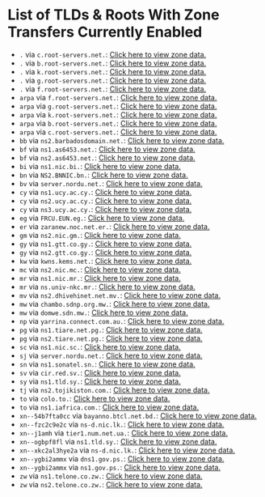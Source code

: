 # List of TLDs & Roots With Zone Transfers Currently Enabled

* `.` via `c.root-servers.net.`: [Click here to view zone data.](archives/root/c.root-servers.net.zone)
* `.` via `b.root-servers.net.`: [Click here to view zone data.](archives/root/b.root-servers.net.zone)
* `.` via `k.root-servers.net.`: [Click here to view zone data.](archives/root/k.root-servers.net.zone)
* `.` via `g.root-servers.net.`: [Click here to view zone data.](archives/root/g.root-servers.net.zone)
* `.` via `f.root-servers.net.`: [Click here to view zone data.](archives/root/f.root-servers.net.zone)
* `arpa` via `f.root-servers.net.`: [Click here to view zone data.](archives/arpa/f.root-servers.net.zone)
* `arpa` via `g.root-servers.net.`: [Click here to view zone data.](archives/arpa/g.root-servers.net.zone)
* `arpa` via `k.root-servers.net.`: [Click here to view zone data.](archives/arpa/k.root-servers.net.zone)
* `arpa` via `b.root-servers.net.`: [Click here to view zone data.](archives/arpa/b.root-servers.net.zone)
* `arpa` via `c.root-servers.net.`: [Click here to view zone data.](archives/arpa/c.root-servers.net.zone)
* `bb` via `ns2.barbadosdomain.net.`: [Click here to view zone data.](archives/bb/ns2.barbadosdomain.net.zone)
* `bf` via `ns1.as6453.net.`: [Click here to view zone data.](archives/bf/ns1.as6453.net.zone)
* `bf` via `ns2.as6453.net.`: [Click here to view zone data.](archives/bf/ns2.as6453.net.zone)
* `bi` via `ns1.nic.bi.`: [Click here to view zone data.](archives/bi/ns1.nic.bi.zone)
* `bn` via `NS2.BNNIC.bn.`: [Click here to view zone data.](archives/bn/NS2.BNNIC.bn.zone)
* `bv` via `server.nordu.net.`: [Click here to view zone data.](archives/bv/server.nordu.net.zone)
* `cy` via `ns1.ucy.ac.cy.`: [Click here to view zone data.](archives/cy/ns1.ucy.ac.cy.zone)
* `cy` via `ns2.ucy.ac.cy.`: [Click here to view zone data.](archives/cy/ns2.ucy.ac.cy.zone)
* `cy` via `ns3.ucy.ac.cy.`: [Click here to view zone data.](archives/cy/ns3.ucy.ac.cy.zone)
* `eg` via `FRCU.EUN.eg.`: [Click here to view zone data.](archives/eg/FRCU.EUN.eg.zone)
* `er` via `zaranew.noc.net.er.`: [Click here to view zone data.](archives/er/zaranew.noc.net.er.zone)
* `gm` via `ns2.nic.gm.`: [Click here to view zone data.](archives/gm/ns2.nic.gm.zone)
* `gy` via `ns1.gtt.co.gy.`: [Click here to view zone data.](archives/gy/ns1.gtt.co.gy.zone)
* `gy` via `ns2.gtt.co.gy.`: [Click here to view zone data.](archives/gy/ns2.gtt.co.gy.zone)
* `kw` via `kwns.kems.net.`: [Click here to view zone data.](archives/kw/kwns.kems.net.zone)
* `mc` via `ns2.nic.mc.`: [Click here to view zone data.](archives/mc/ns2.nic.mc.zone)
* `mr` via `ns1.nic.mr.`: [Click here to view zone data.](archives/mr/ns1.nic.mr.zone)
* `mr` via `ns.univ-nkc.mr.`: [Click here to view zone data.](archives/mr/ns.univ-nkc.mr.zone)
* `mv` via `ns2.dhivehinet.net.mv.`: [Click here to view zone data.](archives/mv/ns2.dhivehinet.net.mv.zone)
* `mw` via `chambo.sdnp.org.mw.`: [Click here to view zone data.](archives/mw/chambo.sdnp.org.mw.zone)
* `mw` via `domwe.sdn.mw.`: [Click here to view zone data.](archives/mw/domwe.sdn.mw.zone)
* `np` via `yarrina.connect.com.au.`: [Click here to view zone data.](archives/np/yarrina.connect.com.au.zone)
* `pg` via `ns1.tiare.net.pg.`: [Click here to view zone data.](archives/pg/ns1.tiare.net.pg.zone)
* `pg` via `ns2.tiare.net.pg.`: [Click here to view zone data.](archives/pg/ns2.tiare.net.pg.zone)
* `sc` via `ns1.nic.sc.`: [Click here to view zone data.](archives/sc/ns1.nic.sc.zone)
* `sj` via `server.nordu.net.`: [Click here to view zone data.](archives/sj/server.nordu.net.zone)
* `sn` via `ns1.sonatel.sn.`: [Click here to view zone data.](archives/sn/ns1.sonatel.sn.zone)
* `sv` via `cir.red.sv.`: [Click here to view zone data.](archives/sv/cir.red.sv.zone)
* `sy` via `ns1.tld.sy.`: [Click here to view zone data.](archives/sy/ns1.tld.sy.zone)
* `tj` via `ns2.tojikiston.com.`: [Click here to view zone data.](archives/tj/ns2.tojikiston.com.zone)
* `to` via `colo.to.`: [Click here to view zone data.](archives/to/colo.to.zone)
* `to` via `ns1.iafrica.com.`: [Click here to view zone data.](archives/to/ns1.iafrica.com.zone)
* `xn--54b7fta0cc` via `bayanno.btcl.net.bd.`: [Click here to view zone data.](archives/xn--54b7fta0cc/bayanno.btcl.net.bd.zone)
* `xn--fzc2c9e2c` via `ns-d.nic.lk.`: [Click here to view zone data.](archives/xn--fzc2c9e2c/ns-d.nic.lk.zone)
* `xn--j1amh` via `tier1.num.net.ua.`: [Click here to view zone data.](archives/xn--j1amh/tier1.num.net.ua.zone)
* `xn--ogbpf8fl` via `ns1.tld.sy.`: [Click here to view zone data.](archives/xn--ogbpf8fl/ns1.tld.sy.zone)
* `xn--xkc2al3hye2a` via `ns-d.nic.lk.`: [Click here to view zone data.](archives/xn--xkc2al3hye2a/ns-d.nic.lk.zone)
* `xn--ygbi2ammx` via `dns1.gov.ps.`: [Click here to view zone data.](archives/xn--ygbi2ammx/dns1.gov.ps.zone)
* `xn--ygbi2ammx` via `ns1.gov.ps.`: [Click here to view zone data.](archives/xn--ygbi2ammx/ns1.gov.ps.zone)
* `zw` via `ns1.telone.co.zw.`: [Click here to view zone data.](archives/zw/ns1.telone.co.zw.zone)
* `zw` via `ns2.telone.co.zw.`: [Click here to view zone data.](archives/zw/ns2.telone.co.zw.zone)

